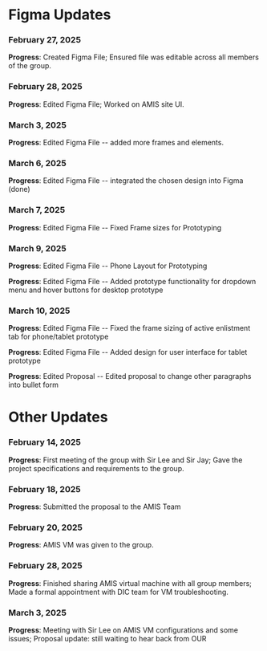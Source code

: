 # Figma Updates

### February 27, 2025

**Progress**: Created Figma File; Ensured file was editable across all members of the group.


### February 28, 2025

**Progress**: Edited Figma File; Worked on AMIS site UI.


### March 3, 2025

**Progress**: Edited Figma File -- added more frames and elements.


### March 6, 2025

**Progress**: Edited Figma File -- integrated the chosen design into Figma (done)


### March 7, 2025

**Progress**: Edited Figma File -- Fixed Frame sizes for Prototyping 

### March 9, 2025

**Progress**: Edited Figma File -- Phone Layout for Prototyping

**Progress**: Edited Figma File -- Added prototype functionality for dropdown menu and hover buttons for desktop prototype

### March 10, 2025

**Progress**: Edited Figma File -- Fixed the frame sizing of active enlistment tab for phone/tablet prototype

**Progress**: Edited Figma File -- Added design for user interface for tablet prototype

**Progress**: Edited Proposal -- Edited proposal to change other paragraphs into bullet form

# Other Updates

### February 14, 2025

**Progress**: First meeting of the group with Sir Lee and Sir Jay; Gave the project specifications and requirements to the group.


### February 18, 2025

**Progress**: Submitted the proposal to the AMIS Team


### February 20, 2025

**Progress**: AMIS VM was given to the group.


### February 28, 2025

**Progress**: Finished sharing AMIS virtual machine with all group members; Made a formal appointment with DIC team for VM troubleshooting.


### March 3, 2025

**Progress**: Meeting with Sir Lee on AMIS VM configurations and some issues; Proposal update: still waiting to hear back from OUR
